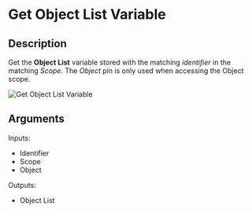 # Get Object List Variable

## Description

Get the **Object List** variable stored with the matching _identifier_ in the matching _Scope_. The _Object_ pin is only used when accessing the Object scope.

![Get Object List Variable](../../.gitbook\assets\images\scripting\variables-advanced\get-object-list-variable.png)

## Arguments

Inputs:

* Identifier
* Scope
* Object

Outputs:

* Object List
